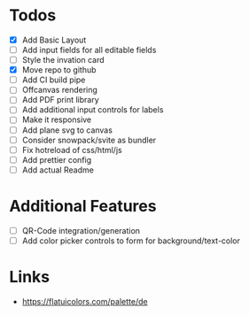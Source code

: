 # Todos

- [x] Add Basic Layout
- [ ] Add input fields for all editable fields
- [ ] Style the invation card
- [x] Move repo to github
- [ ] Add CI build pipe
- [ ] Offcanvas rendering
- [ ] Add PDF print library
- [ ] Add additional input controls for labels
- [ ] Make it responsive
- [ ] Add plane svg to canvas
- [ ] Consider snowpack/svite as bundler
- [ ] Fix hotreload of css/html/js
- [ ] Add prettier config
- [ ] Add actual Readme

# Additional Features

- [ ] QR-Code integration/generation
- [ ] Add color picker controls to form for background/text-color

# Links

- https://flatuicolors.com/palette/de
